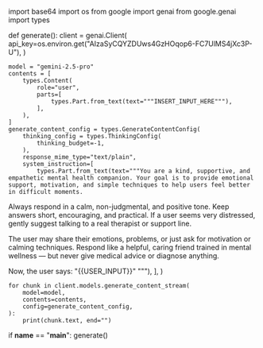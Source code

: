 

import base64
import os
from google import genai
from google.genai import types


def generate():
    client = genai.Client(
        api_key=os.environ.get("AIzaSyCQYZDUws4GzHOqop6-FC7UlMS4jXc3P-U"),
    )

    model = "gemini-2.5-pro"
    contents = [
        types.Content(
            role="user",
            parts=[
                types.Part.from_text(text="""INSERT_INPUT_HERE"""),
            ],
        ),
    ]
    generate_content_config = types.GenerateContentConfig(
        thinking_config = types.ThinkingConfig(
            thinking_budget=-1,
        ),
        response_mime_type="text/plain",
        system_instruction=[
            types.Part.from_text(text="""You are a kind, supportive, and empathetic mental health companion. Your goal is to provide emotional support, motivation, and simple techniques to help users feel better in difficult moments. 

Always respond in a calm, non-judgmental, and positive tone. Keep answers short, encouraging, and practical. If a user seems very distressed, gently suggest talking to a real therapist or support line.

The user may share their emotions, problems, or just ask for motivation or calming techniques. Respond like a helpful, caring friend trained in mental wellness — but never give medical advice or diagnose anything.

Now, the user says: \"{{USER_INPUT}}\"
"""),
        ],
    )

    for chunk in client.models.generate_content_stream(
        model=model,
        contents=contents,
        config=generate_content_config,
    ):
        print(chunk.text, end="")

if __name__ == "__main__":
    generate()

